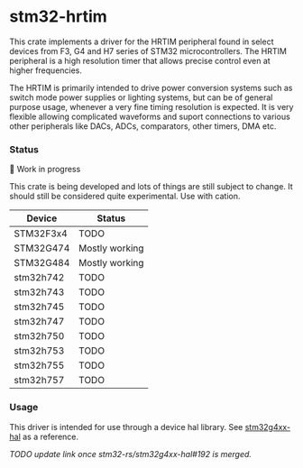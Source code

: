 # stm32-hrtim

This crate implements a driver for the HRTIM peripheral found in select devices from F3, G4 and H7 series of STM32 microcontrollers. The HRTIM peripheral is a high resolution timer that allows precise control even at higher frequencies.

The HRTIM is primarily intended to drive power conversion systems such as switch mode power
supplies or lighting systems, but can be of general purpose usage, whenever a very fine
timing resolution is expected. It is very flexible allowing complicated waveforms and suport connections to various other peripherals like DACs, ADCs, comparators, other timers, DMA etc.

### Status

🚧 Work in progress

This crate is being developed and lots of things are still subject to change. It should still be considered quite experimental. Use with cation.

|   Device  |     Status     |
|-----------|----------------|
| STM32F3x4 |      TODO      |
| STM32G474 | Mostly working |
| STM32G484 | Mostly working |
| stm32h742 |      TODO      |
| stm32h743 |      TODO      |
| stm32h745 |      TODO      |
| stm32h747 |      TODO      |
| stm32h750 |      TODO      |
| stm32h753 |      TODO      |
| stm32h755 |      TODO      |
| stm32h757 |      TODO      |

### Usage
This driver is intended for use through a device hal library. See [stm32g4xx-hal](https://github.com/usbalbin/stm32g4xx-hal/tree/hrtim) as a reference.

*TODO update link once stm32-rs/stm32g4xx-hal#192 is merged.*
